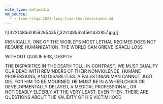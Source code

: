 ```yaml
---
note_type: metamedia
mm_source:
  - - from-rifqa-2021-long-live-the-resistance.md
---
```


![[3221485628562854357_3221485624561432857.jpg]]

IRONICALLY, ONE OF THE WORLD'’S
MOST LETHAL REGIMES DOES NOT
REQUIRE HUMANIZATION. THE WORLD
CAN GRIEVE ISRAELI LOSS

WITHOUT QUALIFIERS, DESPITE

THE DISPARITIES IN THE DEATH TOLL.
IN CONTRAST, WE MUST QUALIFY OUR
DEAD WITH REMINDERS OF THEIR
NONVIOLENCE, HUMANE PROFESSIONS,
AND DISABILITIES. A PALESTINIAN
MAN CANNOT JUST DIE. FOR HIM TO BE
MOURNED, HE MUST BE IN A
WHEELCHAIR OR DEVELOPMENTALLY
DELAYED, A MEDICAL PROFESSIONAL,
OR NOTICEABLY ELDERLY AT THE VERY
LEAST. EVEN THEN, THERE ARE
QUESTIONS ABOUT THE VALIDITY OF
HIS VICTIMHOOD.

